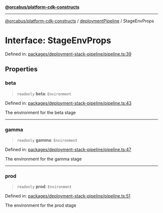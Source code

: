 [**@orcabus/platform-cdk-constructs**](../../../../README.md)

***

[@orcabus/platform-cdk-constructs](../../../../README.md) / [deploymentPipeline](../README.md) / StageEnvProps

# Interface: StageEnvProps

Defined in: [packages/deployment-stack-pipeline/pipeline.ts:39](https://github.com/OrcaBus/platform-cdk-constructs/blob/c976adc64e129e16931e5f8794549bfec6d441a5/packages/deployment-stack-pipeline/pipeline.ts#L39)

## Properties

### beta

> `readonly` **beta**: `Environment`

Defined in: [packages/deployment-stack-pipeline/pipeline.ts:43](https://github.com/OrcaBus/platform-cdk-constructs/blob/c976adc64e129e16931e5f8794549bfec6d441a5/packages/deployment-stack-pipeline/pipeline.ts#L43)

The environment for the beta stage

***

### gamma

> `readonly` **gamma**: `Environment`

Defined in: [packages/deployment-stack-pipeline/pipeline.ts:47](https://github.com/OrcaBus/platform-cdk-constructs/blob/c976adc64e129e16931e5f8794549bfec6d441a5/packages/deployment-stack-pipeline/pipeline.ts#L47)

The environment for the gamma stage

***

### prod

> `readonly` **prod**: `Environment`

Defined in: [packages/deployment-stack-pipeline/pipeline.ts:51](https://github.com/OrcaBus/platform-cdk-constructs/blob/c976adc64e129e16931e5f8794549bfec6d441a5/packages/deployment-stack-pipeline/pipeline.ts#L51)

The environment for the prod stage

